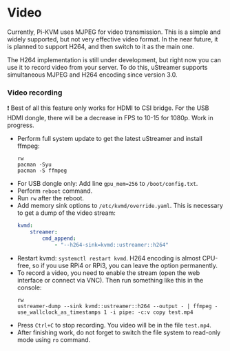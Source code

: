 # Video
Currently, Pi-KVM uses MJPEG for video transmission. This is a simple and widely supported, but not very effective video format.
In the near future, it is planned to support H264, and then switch to it as the main one.

The H264 implementation is still under development, but right now you can use it to record video from your server.
To do this, uStreamer supports simultaneous MJPEG and H264 encoding since version 3.0.

### Video recording
:exclamation: Best of all this feature only works for HDMI to CSI bridge. For the USB HDMI dongle, there will be a decrease in FPS to 10-15 for 1080p. Work in progress.

* Perform full system update to get the latest uStreamer and install ffmpeg:
  ```
  rw
  pacman -Syu
  pacman -S ffmpeg
  ```
* For USB dongle only: Add line `gpu_mem=256` to `/boot/config.txt`.
* Perform `reboot` command.
* Run `rw` after the reboot.
* Add memory sink options to `/etc/kvmd/override.yaml`. This is necessary to get a dump of the video stream:
  ```yaml
  kvmd:
      streamer:
          cmd_append:
              - "--h264-sink=kvmd::ustreamer::h264"
  ```
* Restart kvmd: `systemctl restart kvmd`. H264 encoding is almost CPU-free, so if you use RPi4 or RPi3, you can leave the option permanently.
* To record a video, you need to enable the stream (open the web interface or connect via VNC). Then run something like this in the console:
  ```
  rw
  ustreamer-dump --sink kvmd::ustreamer::h264 --output - | ffmpeg -use_wallclock_as_timestamps 1 -i pipe: -c:v copy test.mp4
  ```
* Press `Ctrl+C` to stop recording. You video will be in the file `test.mp4`.
* After finishing work, do not forget to switch the file system to read-only mode using `ro` command.
